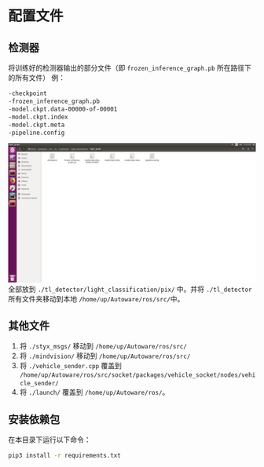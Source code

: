 # 配置文件
## 检测器
将训练好的检测器输出的部分文件（即 `frozen_inference_graph.pb` 所在路径下的所有文件）
例：
```
-checkpoint
-frozen_inference_graph.pb
-model.ckpt.data-00000-of-00001
-model.ckpt.index
-model.ckpt.meta
-pipeline.config
```
![folder](./img/folder.png)
全部放到 `./tl_detector/light_classification/pix/` 中。并将 `./tl_detector` 所有文件夹移动到本地 `/home/up/Autoware/ros/src/`中。
## 其他文件
1. 将 `./styx_msgs/` 移动到 `/home/up/Autoware/ros/src/`
2. 将 `./mindvision/` 移动到 `/home/up/Autoware/ros/src/`
3. 将 `./vehicle_sender.cpp` 覆盖到 `/home/up/Autoware/ros/src/socket/packages/vehicle_socket/nodes/vehicle_sender/`
4. 将 `./launch/` 覆盖到 `/home/up/Autoware/ros/`。
## 安装依赖包

在本目录下运行以下命令：
```bash
pip3 install -r requirements.txt
```
